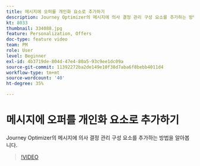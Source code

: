 ```yaml
---
title: 메시지에 오퍼를 개인화 요소로 추가하기
description: Journey Optimizer의 메시지에 의사 결정 관리 구성 요소를 추가하는 방법을 알아봅니다.
kt: 8033
thumbnail: 334088.jpg
feature: Personalization, Offers
doc-type: feature video
team: PM
role: User
level: Beginner
exl-id: 4b3719de-804d-47e4-80a5-93c9ee1dc09a
source-git-commit: 11392272ba2de149e10f38d7aba6f8bebb4011d4
workflow-type: tm+mt
source-wordcount: '40'
ht-degree: 35%

---
```


# 메시지에 오퍼를 개인화 요소로 추가하기

Journey Optimizer의 메시지에 의사 결정 관리 구성 요소를 추가하는 방법을 알아봅니다.

>[!VIDEO](https://video.tv.adobe.com/v/334088?quality=12)
